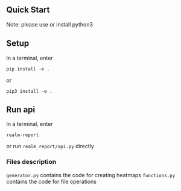 ## Quick Start

Note: please use or install python3

## Setup

In a terminal, enter
```
pip install -e .
```
or 
```
pip3 install -e .
```

<!-- enter and run `pip3 install -r requirements.txt` in terminal under /app

create a .flaskenv file under api/ with the contents below

```
FLASK_APP=api.py
FLASK_ENV=development
``` -->

## Run api

<!-- enter and run `flask run` under /app -->
In a terminal, enter
```
realm-report
```
or run `realm_report/api.py` directly

### Files description
`generator.py` contains the code for creating heatmaps
`functions.py` contains the code for file operations
